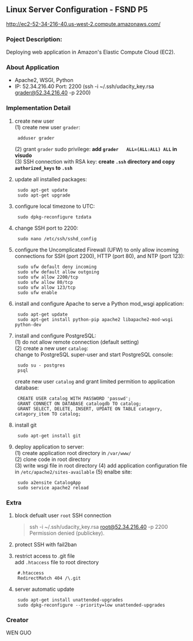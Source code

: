 ## Linux Server Configuration - FSND P5
http://ec2-52-34-216-40.us-west-2.compute.amazonaws.com/
### Poject Description:
Deploying web application in Amazon's Elastic Compute Cloud (EC2).

### About Application
- Apache2, WSGI, Python
- IP: 52.34.216.40    Port: 2200  (ssh -i ~/.ssh/udacity_key.rsa grader@52.34.216.40 -p 2200)

### Implementation Detail
1. create new user     
    (1) create new user `grader`:   

        adduser grader        
    (2) grant `grader` sudo privilege: 
        __add `grader   ALL=(ALL:ALL) ALL` in visudo__      
    (3) SSH connection with RSA key: __create `.ssh` directory and copy `authorized_keys` to `.ssh`__
2. update all installed packages:    

        sudo apt-get update     
        sudo apt-get upgrade        
3. configure local timezone to UTC:     

        sudo dpkg-reconfigure tzdata
4. change SSH port to 2200:     

        sudo nano /etc/ssh/sshd_config
5. configure the Uncomplicated Firewall (UFW) to only allow incoming connections for SSH (port 2200), HTTP (port 80), and NTP (port 123):   

        sudo ufw default deny incoming
        sudo ufw default allow outgoing
        sudo ufw allow 2200/tcp
        sudo ufw allow 80/tcp
        sudo ufw allow 123/tcp
        sudo ufw enable
6. install and configure Apache to serve a Python mod_wsgi application:

        sudo apt-get update
        sudo apt-get install python-pip apache2 libapache2-mod-wsgi python-dev
7. install and configure PostgreSQL:        
    (1) do not allow remote connection (default setting)        
    (2) create a new user `catalog`:        
    change to PostgreSQL super-user and start PostgreSQL console:

        sudo su - postgres
        psql
    create new user `catalog` and grant limited permition to application database:

        CREATE USER catalog WITH PASSWORD 'passwd';
        GRANT CONNECT ON DATABASE catalogdb TO catalog;
        GRANT SELECT, DELETE, INSERT, UPDATE ON TABLE catagory, catagory_item TO catalog;
8. install git

        sudo apt-get install git
9. deploy application to server:        
    (1) create application root directory in `/var/www/`        
    (2) clone code in root directory        
    (3) write wsgi file in root directory
    (4) add application configuration file in `/etc/apache2/sites-available`
    (5) enalbe site:

        sudo a2ensite CatalogApp
        sudo service apache2 reload

### Extra
1. block defualt user `root` SSH connection
    >ssh -i ~/.ssh/udacity_key.rsa root@52.34.216.40 -p 2200        
    >Permission denied (publickey).
2. protect SSH with fail2ban
3. restrict access to .git file    
    add `.htaccess` file to root directory      

        #.htaccess
        RedirectMatch 404 /\.git
4. server automatic update

        sudo apt-get install unattended-upgrades
        sudo dpkg-reconfigure --priority=low unattended-upgrades

### Creator
WEN GUO